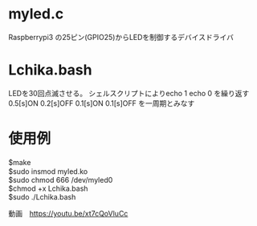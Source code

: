 # myled.c
Raspberrypi3 の25ピン(GPIO25)からLEDを制御するデバイスドライバ
# Lchika.bash
LEDを30回点滅させる。
シェルスクリプトによりecho 1 echo 0 を繰り返す
0.5[s]ON 0.2[s]OFF 0.1[s]ON 0.1[s]OFF を一周期とみなす

# 使用例
$make　<br>
$sudo insmod myled.ko <br>
$sudo chmod 666 /dev/myled0 <br>
$chmod +x Lchika.bash <br>
$sudo ./Lchika.bash <br>


動画　https://youtu.be/xt7cQoVluCc
